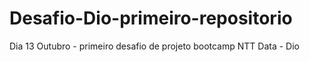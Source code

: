 # Desafio-Dio-primeiro-repositorio
Dia 13 Outubro - primeiro desafio de projeto bootcamp NTT Data - Dio
